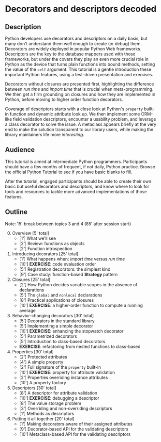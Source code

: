 # Decorators and descriptors decoded

## Description

Python developers use decorators and descriptors on a daily basis, but many don't understand them well enough to create (or debug) them. Decorators are widely deployed in popular Python Web frameworks. Descriptors are the key to the database mappers used with those frameworks, but under the covers they play an even more crucial role in Python as the device that turns plain functions into bound methods, setting the value of the `self` argument. This tutorial is a gentle introduction these important Python features, using a test-driven presentation and exercises.

Decorators without closures are presented first, highlighting the difference between _run time_ and _import time_ that is crucial when meta-programming. We then get a firm grounding on closures and how they are implemented in Python, before moving to higher order function decorators.

Coverage of descriptors starts with a close look at Python's `property` built-in function and dynamic attribute look up. We then implement some ORM-like field validation descriptors, encounter a usability problem, and leverage a class decorator to solve the issue. A metaclass appears briefly at the very end to make the solution transparent to our library users, while making the library maintainers life more _interesting_.


## Audience

This tutorial is aimed at intermediate Python programmers. Participants should have a few months of frequent, if not daily, Python practice. Browse the official Python Tutorial to see if you have basic blanks to fill.

After the tutorial, engaged participants should be able to create their own basic but useful decorators and descriptors, and know where to look for tools and resources to tackle more advanced implementations of those features.

## Outline

Note: 15' break between topics 3 and 4 (85' after session start)

0. Overview [5' total]
	* [1'] What we'll see 
   	* [2'] Review: functions as objects
	* [2'] Function introspection
1. Introducing decorators [25' total]
	* [1'] What happens when: _import time_ versus _run time_
	* [10'] __EXERCISE__: code evaluation order
	* [5'] Registration decorators: the simplest kind
	* [9'] Case study: function-based __Strategy__ pattern
2. Closures [25' total] 
	* [2'] How Python decides variable scopes in the absence of declarations
	* [5'] The `global` and `nonlocal` declarations
	* [8'] Practical applications of closures
	* [10'] __EXERCISE__: a higher-order function to compute a running average
3. Behavior-changing decorators [30' total] 
	* [5'] Decorators in the standard library
	* [5'] Implementing a simple decorator
	* [10'] __EXERCISE__: enhancing the stopwatch decorator
	* [5'] Parametrized decorators
	* [5'] Introduction to class-based decorators
	* __EXERCISE__: refactoring from nested functions to class-based
4. Properties [30' total] 
	* [2'] Protected attributes
	* [4'] A simple property
	* [2'] Full signature of the `property` built-in
	* [10'] __EXERCISE__: property for attribute validation
	* [2'] Properties overriding instance attributes
	* [10'] A property factory
5. Descriptors [30' total]
	* [8'] A descriptor for attribute validation
	* [10'] __EXERCISE__: debugging a descriptor
	* [8'] The value storage problem
	* [3'] Overriding and non-overriding descriptors
	* [1'] Methods as descriptors
6. Putting it all together [20' total]
	* [1'] Making decorators aware of their assigned attributes
	* [9'] Decorator-based API for the validating descriptors
	* [10'] Metaclass-based API for the validating descriptors

